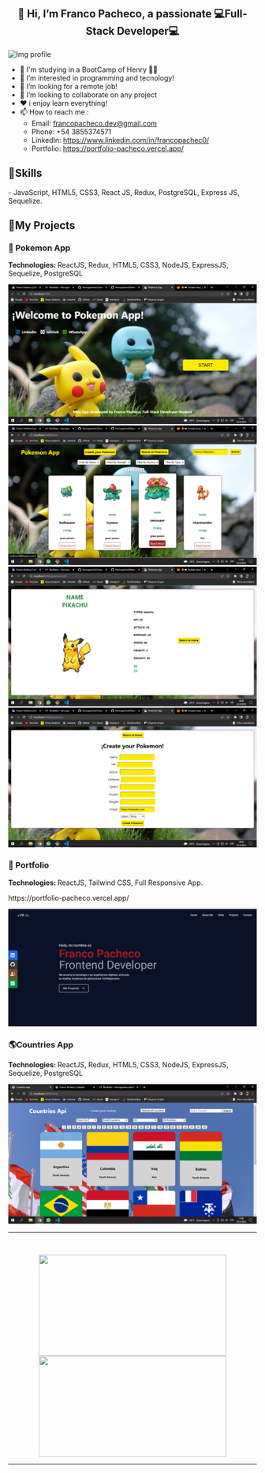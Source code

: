 <h2 align="center">👋 Hi, I’m Franco Pacheco, a passionate 💻Full-Stack Developer💻</h2>
<img src="https://blog.desafiolatam.com/wp-content/uploads/2019/04/react-galaxia.png" alt="Img profile" min-width="40" min-height="20"/>

- 🚀 I'm studying in a BootCamp of Henry 👨‍🎓
- 👀 I’m interested in programming and tecnology!
- 💌 I’m looking for a remote job!
- 🙌 I’m looking to collaborate on any project
- ❤️ i enjoy learn everything!
- 📫 How to reach me :
  - Email: francopacheco.dev@gmail.com
  - Phone: +54 3855374571
  - LinkedIn: https://www.linkedin.com/in/francopachec0/
  - Portfolio: https://portfolio-pacheco.vercel.app/

<h2 align="left">🚀Skills</h2>
- JavaScript, HTML5, CSS3, React JS, Redux, PostgreSQL, Express JS, Sequelize.

<h2 align="left">📌My Projects</h2>
<h3 align="left">🐢 Pokemon App</h3>
  <p align="left"><strong>
Technologies: </strong>ReactJS, Redux, HTML5, CSS3, NodeJS, ExpressJS, Sequelize, PostgreSQL</p>
  <img src="./1.png" alt= "landing page">
  <img src="./2.png" alt= "home app">
  <img src="./3.png" alt= "details">
  <img src="./4.png" alt= "creation form">
<h3 align="left">💼 Portfolio</h3>
  <p align="left"><strong>
Technologies: </strong>ReactJS, Tailwind CSS, Full Responsive App.</p>
<p align="left">https://portfolio-pacheco.vercel.app/</p>
<img src='./Captura.PNG' alt='portfolio home'>
  <h3 align="left">🌎Countries App</h3>
  <p align="left"><strong>
Technologies: </strong>ReactJS, Redux, HTML5, CSS3, NodeJS, ExpressJS, Sequelize, PostgreSQL</p>
  <img src="./countries.png" alt= "countries app">
  
  
  
<hr>
<br />
<p align=center>
    <a href="https://github.com/anuraghazra/github-readme-stats" title="Go to Source">
        <img height=205 width=380 align="center" src="https://github-readme-stats.vercel.app/api?username=francopachec0&show_icons=true&theme=tokyonight">
    </a>
    <a href="https://github.com/anuraghazra/github-readme-stats">
<img height=205  width=380 align="center" src="https://github-readme-stats.vercel.app/api/top-langs/?username=francopachec0&hide=c%23,powershell,java&title_color=2aa889&text_color=99d1ce&icon_color=2bbc8a&bg_color=0c1014&langs_count=8&layout=compact" />
    </a>
</p>
<hr>

<!---
francopachec0/francopachec0 is a ✨ special ✨ repository because its `README.md` (this file) appears on your GitHub profile.
You can click the Preview link to take a look at your changes.
--->
